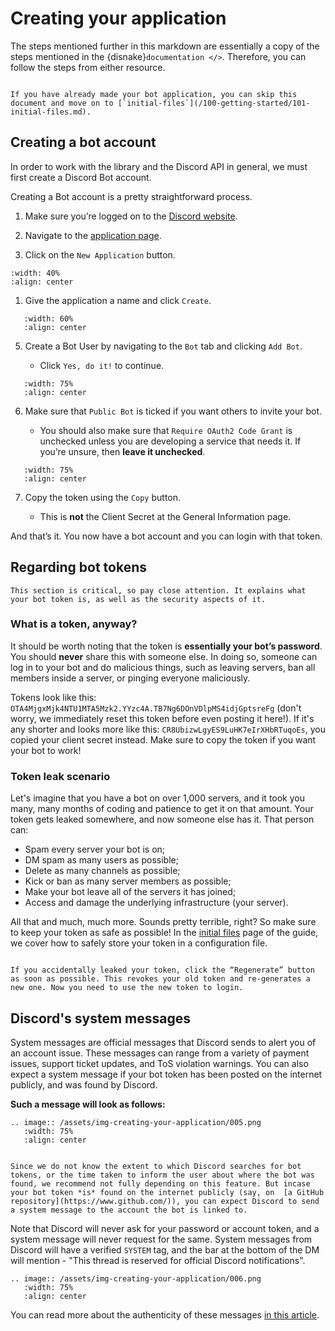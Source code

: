 # Creating your application

The steps mentioned further in this markdown are essentially a copy of the steps mentioned in the
{disnake}`documentation </>`. Therefore, you can follow the steps from either resource.

```{note}

If you have already made your bot application, you can skip this document and move on to [`initial-files`](/100-getting-started/101-initial-files.md).
```

## Creating a bot account

In order to work with the library and the Discord API in general, we must first create a Discord Bot account.

Creating a Bot account is a pretty straightforward process.

1. Make sure you’re logged on to the [Discord website](https://discord.com).

2. Navigate to the [application page](https://discord.com).

3. Click on the `New Application` button.

```{image} /assets/img-creating-your-application/001.png
:width: 40%
:align: center
```

1. Give the application a name and click `Create`.

```{image} /assets/img-creating-your-application/002.png
   :width: 60%
   :align: center
```

5. Create a Bot User by navigating to the `Bot` tab and clicking `Add Bot`.

    - Click `Yes, do it!` to continue.

```{image} /assets/img-creating-your-application/003.png
   :width: 75%
   :align: center
```

6. Make sure that `Public Bot` is ticked if you want others to invite your bot.

    - You should also make sure that `Require OAuth2 Code Grant` is unchecked unless you are developing a service that
      needs it. If you’re unsure, then **leave it unchecked**.

```{image} /assets/img-creating-your-application/004.png
   :width: 75%
   :align: center
```

7. Copy the token using the `Copy` button.

    - This is **not** the Client Secret at the General Information page.

And that’s it. You now have a bot account and you can login with that token.

## Regarding bot tokens

```{danger}
This section is critical, so pay close attention. It explains what your bot token is, as well as the security aspects of it.
```

### What is a token, anyway?

It should be worth noting that the token is **essentially your bot’s password**. You should **never** share this with
someone else. In doing so, someone can log in to your bot and do malicious things, such as leaving servers, ban all
members inside a server, or pinging everyone maliciously.

Tokens look like this: `OTA4MjgxMjk4NTU1MTA5Mzk2.YYzc4A.TB7Ng6DOnVDlpMS4idjGptsreFg` (don't worry, we immediately reset
this token before even posting it here!). If it's any shorter and looks more like this:
`CR8UbizwLgyES9LuHK7eIrXHbRTuqoEs`, you copied your client secret instead. Make sure to copy the token if you want your
bot to work!

### Token leak scenario

Let's imagine that you have a bot on over 1,000 servers, and it took you many, many months of coding and patience to get
it on that amount. Your token gets leaked somewhere, and now someone else has it. That person can:

-   Spam every server your bot is on;
-   DM spam as many users as possible;
-   Delete as many channels as possible;
-   Kick or ban as many server members as possible;
-   Make your bot leave all of the servers it has joined;
-   Access and damage the underlying infrastructure (your server).

All that and much, much more. Sounds pretty terrible, right? So make sure to keep your token as safe as possible! In the
[initial files](/100-getting-started/101-initial-files.md) page of the guide, we cover how to safely store your token in
a configuration file.

```{danger}

If you accidentally leaked your token, click the “Regenerate” button as soon as possible. This revokes your old token and re-generates a new one. Now you need to use the new token to login.
```

## Discord's system messages

System messages are official messages that Discord sends to alert you of an account issue. These messages can range from
a variety of payment issues, support ticket updates, and ToS violation warnings. You can also expect a system message if
your bot token has been posted on the internet publicly, and was found by Discord.

**Such a message will look as follows:**

```{eval-rst}
.. image:: /assets/img-creating-your-application/005.png
   :width: 75%
   :align: center
```

```{warning}

Since we do not know the extent to which Discord searches for bot tokens, or the time taken to inform the user about where the bot was found, we recommend not fully depending on this feature. But incase your bot token *is* found on the internet publicly (say, on  [a GitHub repository](https://www.github.com/)), you can expect Discord to send a system message to the account the bot is linked to.
```

Note that Discord will never ask for your password or account token, and a system message will never request for the
same. System messages from Discord will have a verified `SYSTEM` tag, and the bar at the bottom of the DM will mention -
"This thread is reserved for official Discord notifications".

```{eval-rst}
.. image:: /assets/img-creating-your-application/006.png
   :width: 75%
   :align: center
```

You can read more about the authenticity of these messages [in this article][discord-sys-msg-page].

[discord-sys-msg-page]: https://support.discord.com/hc/en-us/articles/360036118732-Discord-System-Messages
